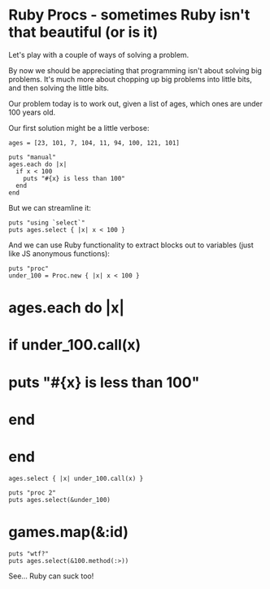 # Ruby Procs - sometimes Ruby isn't that beautiful (or is it)

Let's play with a couple of ways of solving a problem.

By now we should be appreciating that programming isn't about solving big problems. It's much more about chopping up big problems into little bits, and then solving the little bits.

Our problem today is to work out, given a list of ages, which ones are under 100 years old.

Our first solution might be a little verbose:

```
ages = [23, 101, 7, 104, 11, 94, 100, 121, 101]

puts "manual"
ages.each do |x|
  if x < 100
    puts "#{x} is less than 100"
  end
end
```

But we can streamline it:

```
puts "using `select`"
puts ages.select { |x| x < 100 }
```

And we can use Ruby functionality to extract blocks out to variables (just like JS anonymous functions):

```
puts "proc"
under_100 = Proc.new { |x| x < 100 }
```


# ages.each do |x|
#   if under_100.call(x)
#     puts "#{x} is less than 100"
#   end
# end

```
ages.select { |x| under_100.call(x) }
```

```
puts "proc 2"
puts ages.select(&under_100)
```

# games.map(&:id)

```
puts "wtf?"
puts ages.select(&100.method(:>))
```



See... Ruby can suck too!

